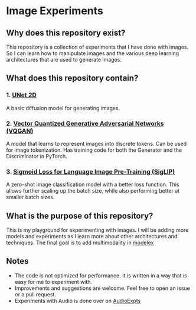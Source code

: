 # Image Experiments
## Why does this repository exist?
This repository is a collection of experiments that I have done with images. So I can learn how to manipulate images and the various deep learning architectures that are used to generate images.

## What does this repository contain?
### 1. [UNet 2D](model/unet_2d/unet_2d.py)
A basic diffusion model for generating images.

### 2. [Vector Quantized Generative Adversarial Networks (VQGAN)](model/vqgan/vqgan.py)
A model that learns to represent images into discrete tokens. Can be used for image tokenization. Has training code for both the Generator and the Discriminator in PyTorch.

### 3. [Sigmoid Loss for Language Image Pre-Training (SigLIP)](model/siglip/siglip.py)
A zero-shot image classification model with a better loss function. This allows further scaling up the batch size, while also performing better at smaller batch sizes.

## What is the purpose of this repository?
This is my playground for experimenting with images. I will be adding more models and experiments as I learn more about other architectures and techniques.
The final goal is to add multimodality in [modelex](https://github.com/andrew264/modelex)

## Notes
- The code is not optimized for performance. It is written in a way that is easy for me to experiment with.
- Improvements and suggestions are welcome. Feel free to open an issue or a pull request.
- Experiments with Audio is done over on [AudioExpts](https://github.com/andrew264/AudioExpts)